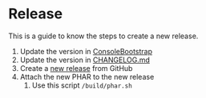 # Release

This is a guide to know the steps to create a new release.

1. Update the version in [ConsoleBootstrap](../bin/phel)
2. Update the version in [CHANGELOG.md](../CHANGELOG.md)
3. Create a [new release](https://github.com/phel-lang/phel-lang/releases/new) from GitHub
4. Attach the new PHAR to the new release
   1. Use this script `/build/phar.sh`
